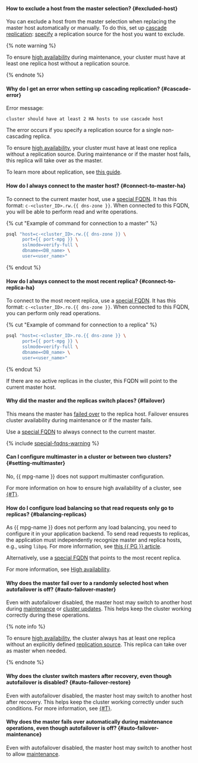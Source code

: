 #### How to exclude a host from the master selection? {#excluded-host}

You can exclude a host from the master selection when replacing the master host automatically or manually. To do this, set up [cascade replication](../../managed-postgresql/concepts/replication.md#replication-manual): [specify](../../managed-postgresql/operations/hosts.md#update) a replication source for the host you want to exclude.

{% note warning %}

To ensure [high availability](../../architecture/fault-tolerance.md#mdb-ha) during maintenance, your cluster must have at least one replica host without a replication source.

{% endnote %}

#### Why do I get an error when setting up cascading replication? {#cascade-error}

Error message:

```text
cluster should have at least 2 HA hosts to use cascade host
```

The error occurs if you specify a replication source for a single non-cascading replica.

To ensure [high availability](../../architecture/fault-tolerance.md#mdb-ha), your cluster must have at least one replica without a replication source. During maintenance or if the master host fails, this replica will take over as the master.

To learn more about replication, see [this guide](../../managed-postgresql/concepts/replication.md).

#### How do I always connect to the master host? {#connect-to-master-ha}

To connect to the current master host, use a [special FQDN](../../managed-postgresql/operations/connect.md/#special-fqdns). It has this format: `c-<cluster_ID>.rw.{{ dns-zone }}`. When connected to this FQDN, you will be able to perform read and write operations.

{% cut "Example of command for connection to a master" %}

  ```bash
  psql "host=c-<cluster_ID>.rw.{{ dns-zone }} \
        port={{ port-mpg }} \
        sslmode=verify-full \
        dbname=<DB_name> \
        user=<user_name>"
  ```

{% endcut %}

#### How do I always connect to the most recent replica? {#connect-to-replica-ha}

To connect to the most recent replica, use a [special FQDN](../../managed-postgresql/operations/connect.md#special-fqdns). It has this format: `c-<cluster_ID>.ro.{{ dns-zone }}`. When connected to this FQDN, you can perform only read operations. 

{% cut "Example of command for connection to a replica" %}

```bash
psql "host=c-<cluster_ID>.ro.{{ dns-zone }} \
      port={{ port-mpg }} \
      sslmode=verify-full \
      dbname=<DB_name> \
      user=<user_name>"
```

{% endcut %}

If there are no active replicas in the cluster, this FQDN will point to the current master host.

#### Why did the master and the replicas switch places? {#failover}

This means the master has [failed over](../../architecture/fault-tolerance.md#mdb-ha) to the replica host. Failover ensures cluster availability during maintenance or if the master fails.

Use a [special FQDN](../../managed-postgresql/operations/connect.md#special-fqdns) to always connect to the current master.

{% include [special-fqdns-warning](../../_includes/mdb/special-fqdns-warning.md) %}

#### Can I configure multimaster in a cluster or between two clusters? {#setting-multimaster}

No, {{ mpg-name }} does not support multimaster configuration.

For more information on how to ensure high availability of a cluster, see [{#T}](../../architecture/fault-tolerance.md#mdb-ha).

#### How do I configure load balancing so that read requests only go to replicas? {#balancing-replicas}

As {{ mpg-name }} does not perform any load balancing, you need to configure it in your application backend. To send read requests to replicas, the application must independently recognize master and replica hosts, e.g., using `libpq`. For more information, see [this {{ PG }} article](https://www.postgresql.org/docs/current/libpq-connect.html#LIBPQ-CONNECT-TARGET-SESSION-ATTRS).

Alternatively, use a [special FQDN](../../managed-postgresql/operations/connect.md#fqdn-replica) that points to the most recent replica.

For more information, see [High availability](../../managed-postgresql/concepts/high-availability.md).

#### Why does the master fail over to a randomly selected host when autofailover is off? {#auto-failover-master}

Even with autofailover disabled, the master host may switch to another host during [maintenance](../../managed-postgresql/concepts/maintenance.md) or [cluster updates](../../managed-postgresql/operations/update.md). This helps keep the cluster working correctly during these operations.

{% note info %}

To ensure [high availability](../../managed-postgresql/concepts/high-availability.md), the cluster always has at least one replica without an explicitly defined [replication source](../../managed-postgresql/concepts/replication.md#replication-manual). This replica can take over as master when needed.

{% endnote %}

#### Why does the cluster switch masters after recovery, even though autofailover is disabled? {#auto-failover-restore}

Even with autofailover disabled, the master host may switch to another host after recovery. This helps keep the cluster working correctly under such conditions. For more information, see [{#T}](../../managed-postgresql/concepts/high-availability.md).

#### Why does the master fails over automatically during maintenance operations, even though autofailover is off? {#auto-failover-maintenance}

Even with autofailover disabled, the master host may switch to another host to allow [maintenance](../../managed-postgresql/concepts/high-availability.md#maintenance-settings).
